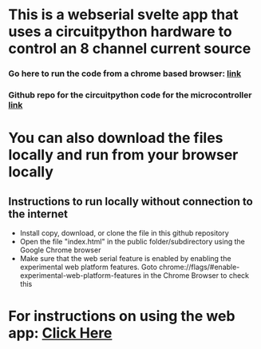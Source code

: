 
# This is a webserial svelte app that uses a circuitpython hardware to control an 8 channel current source
### Go here to run the code from a chrome based browser: [link](https://saewoonam.github.io/webserial-current-source/)
### Github repo for the circuitpython code for the microcontroller [link](https://github.com/saewoonam/sc-current-source-titano)


# You can also download the files locally and run from your browser locally
## Instructions to run locally without connection to the internet
*  Install copy, download, or clone the file in this github repository
*  Open the file "index.html" in the public folder/subdirectory using the
   Google Chrome browser
*  Make sure that the web serial feature is enabled by enabling the experimental web platform features.  Goto chrome://flags/#enable-experimental-web-platform-features  in the Chrome Browser to check this

# For instructions on using the web app:  [Click Here](https://github.com/saewoonam/webserial-current-source/blob/main/Instructions.md)
